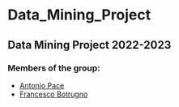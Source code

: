 # Data_Mining_Project
## Data Mining Project 2022-2023
### Members of the group:
* [Antonio Pace](https://github.com/pacant)
* [Francesco Botrugno](https://github.com/FranBot97)
